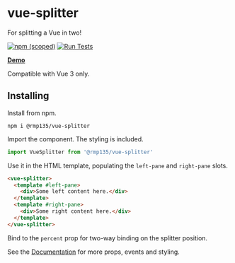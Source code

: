 # vue-splitter

For splitting a Vue in two!

[![npm (scoped)](https://img.shields.io/npm/v/%40rmp135/vue-splitter)](https://www.npmjs.com/package/@rmp135/vue-splitter) [![Run Tests](https://github.com/rmp135/vue-splitter/actions/workflows/test.yml/badge.svg)](https://github.com/rmp135/vue-splitter/actions/workflows/test.yml)

__[Demo](https://rmp135.github.io/vue-splitter/#usage)__

Compatible with Vue 3 only.

## Installing

Install from npm.

`npm i @rmp135/vue-splitter`

Import the component. The styling is included.

```javascript
import VueSplitter from '@rmp135/vue-splitter'
```

Use it in the HTML template, populating the `left-pane` and `right-pane` slots.

```html
<vue-splitter>
  <template #left-pane>
    <div>Some left content here.</div>
  </template>
  <template #right-pane>
    <div>Some right content here.</div>
  </template>
</vue-splitter>
```

Bind to the `percent` prop for two-way binding on the splitter position.

See the [Documentation](https://rmp135.github.io/vue-splitter/#usage) for more props, events and styling.